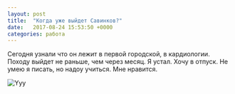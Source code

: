 ```yaml
---
layout: post
title:  "Когда уже выйдет Савинков?"
date:   2017-08-24 15:53:50 +0000
categories: работа
---
```

Сегодня узнали что он лежит в первой городской, в кардиологии. Походу выйдет не раньше, чем через месяц.
Я устал. Хочу в отпуск.
Не умею я писать, но надоу учиться. Мне нравится.

![Yyy](/https://www.google.ru/url?sa=i&rct=j&q=&esrc=s&source=images&cd=&cad=rja&uact=8&ved=0ahUKEwiv_4Dg2-_VAhWlHJoKHXHQBDAQjRwIBw&url=https%3A%2F%2Favatanplus.com%2Fsearch%3Fs%3D%25D0%25BA%25D0%25BE%25D1%2582%2B%25D0%25BA%25D0%25BE%25D1%2588%25D0%25BA%25D0%25B8%2B%2523%25D0%25BA%25D0%25BE%25D1%2582%25D1%258D%2B%2523%25D0%25BA%25D0%25BE%25D1%2582%25D1%258D%25D0%25B9%25D0%25BB%25D1%258B&psig=AFQjCNGQTB9PmJzs4RUbYx9w4UcYHEoHbQ&ust=1503658812304496)


